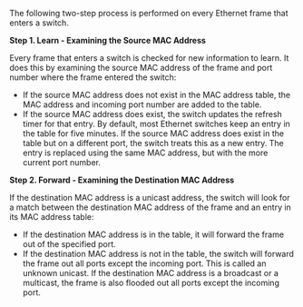 The following two-step process is performed on every Ethernet frame that enters a switch.

**Step 1. Learn - Examining the Source MAC Address**

Every frame that enters a switch is checked for new information to learn. It does this by examining the source MAC address of the frame and port number where the frame entered the switch:

- If the source MAC address does not exist in the MAC address table, the MAC address and incoming port number are added to the table.
- If the source MAC address does exist, the switch updates the refresh timer for that entry. By default, most Ethernet switches keep an entry in the table for five minutes. If the source MAC address does exist in the table but on a different port, the switch treats this as a new entry. The entry is replaced using the same MAC address, but with the more current port number.

**Step 2. Forward - Examining the Destination MAC Address**

If the destination MAC address is a unicast address, the switch will look for a match between the destination MAC address of the frame and an entry in its MAC address table:

- If the destination MAC address is in the table, it will forward the frame out of the specified port.
- If the destination MAC address is not in the table, the switch will forward the frame out all ports except the incoming port. This is called an unknown unicast. If the destination MAC address is a broadcast or a multicast, the frame is also flooded out all ports except the incoming port.